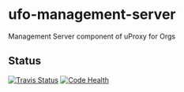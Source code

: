 # ufo-management-server

Management Server component of uProxy for Orgs

## Status

[![Travis Status](https://travis-ci.org/uProxy/ufo-management-server.svg)](https://travis-ci.org/uProxy/ufo-management-server)
[![Code Health](https://landscape.io/github/uProxy/ufo-management-server/landscape/landscape.svg?style=flat)](https://landscape.io/github/uProxy/ufo-management-server/landscape)
